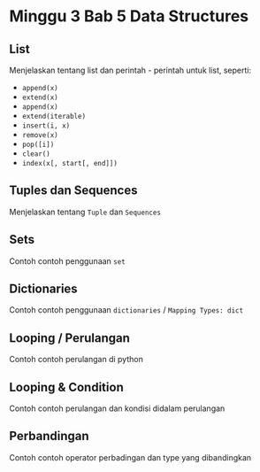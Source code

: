 # Minggu 3 Bab 5 Data Structures

## List

Menjelaskan tentang list dan perintah - perintah untuk list, seperti:

- `append(x)`
- `extend(x)`
- `append(x)`
- `extend(iterable)`
- `insert(i, x)`
- `remove(x)`
- `pop([i])`
- `clear()`
- `index(x[, start[, end]])`

## Tuples dan Sequences

Menjelaskan tentang `Tuple` dan `Sequences`

## Sets

Contoh contoh penggunaan `set`

## Dictionaries

Contoh contoh penggunaan `dictionaries` / `Mapping Types: dict`

## Looping / Perulangan

Contoh contoh perulangan di python

## Looping & Condition

Contoh contoh perulangan dan kondisi didalam perulangan

## Perbandingan

Contoh contoh operator perbadingan dan type yang dibandingkan
